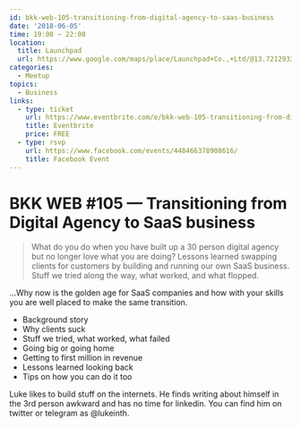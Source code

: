 ```yaml
---
id: bkk-web-105-transitioning-from-digital-agency-to-saas-business
date: '2018-06-05'
time: 19:00 ~ 22:00
location:
  title: Launchpad
  url: https://www.google.com/maps/place/Launchpad+Co.,+Ltd/@13.7212933,100.5236788,19z/data=!3m1!4b1!4m5!3m4!1s0x30e298cdd6e8270d:0x7e9aa39655924697!8m2!3d13.721292!4d100.524226?hl=en
categories:
  - Meetup
topics:
  - Business
links:
  - type: ticket
    url: https://www.eventbrite.com/e/bkk-web-105-transitioning-from-digital-agency-to-saas-business-tickets-45962678609
    title: Eventbrite
    price: FREE
  - type: rsvp
    url: https://www.facebook.com/events/448466378908616/
    title: Facebook Event
---
```


# BKK WEB #105 — Transitioning from Digital Agency to SaaS business

> What do you do when you have built up a 30 person digital agency but no longer love what you are doing? Lessons learned swapping clients for customers by building and running our own SaaS business. Stuff we tried along the way, what worked, and what flopped.

…Why now is the golden age for SaaS companies and how with your skills you are well placed to make the same transition.

* Background story
* Why clients suck
* Stuff we tried, what worked, what failed
* Going big or going home
* Getting to first million in revenue
* Lessons learned looking back
* Tips on how you can do it too

Luke likes to build stuff on the internets. He finds writing about himself in the 3rd person awkward and has no time for linkedin. You can find him on twitter or telegram as @lukeinth.
